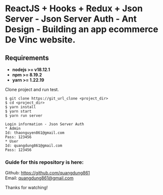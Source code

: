 # ReactJS + Hooks + Redux + Json Server - Json Server Auth - Ant Design - Building an app ecommerce De Vinc website.

## Requirements

* **nodejs >= v18.12.1**
* **npm >= 8.19.2**
* **yarn >= 1.22.19**

Clone project and run test.

```
$ git clone https://git_url_clone <project_dir>
$ cd <project_dir>
$ yarn install
$ yarn start
$ yarn run server
```

```
Login information - Json Server Auth
* Admin
Id: thaonguyen861@gmail.com
Pass: 123456
* User
Id: quangdung861@gmail.com 
Pass: 123456
```

### Guide for this  repository is here:

Github: https://github.com/quangdung861 <br>
Email: quangdung861@gmail.com

Thanks for watching!